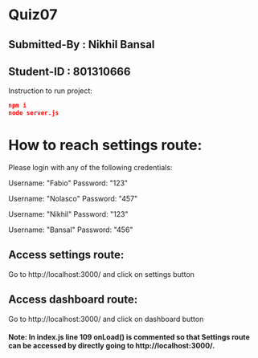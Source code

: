 # Quiz07
## Submitted-By : Nikhil Bansal
## Student-ID : 801310666


Instruction to run project:

```json
npm i
node server.js
```


# How to reach settings route:

Please login with any of the following credentials:

Username: "Fabio" Password: "123"

Username: "Nolasco" Password: "457"

Username: "Nikhil" Password: "123"

Username: "Bansal" Password: "456"

## Access settings route:

Go to http://localhost:3000/
and click on settings button

## Access dashboard route:

Go to http://localhost:3000/
and click on dashboard button

#### Note: In index.js line 109 onLoad() is commented so that Settings route can be accessed by directly going to http://localhost:3000/.
